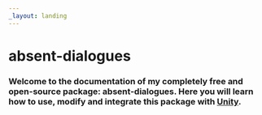```yaml
---
_layout: landing
---
```


# absent-dialogues

### Welcome to the documentation of my completely free and open-source package: absent-dialogues. Here you will learn how to use, modify and integrate this package with [Unity](https://unity.com/).